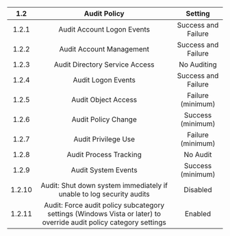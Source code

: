 
1.2 |Audit Policy|Setting
:-----:|:-----:|:-----:
1.2.1 |Audit Account Logon Events |Success and Failure
1.2.2 |Audit Account Management |Success and Failure
1.2.3 |Audit Directory Service Access |No Auditing
1.2.4 |Audit Logon Events |Success and Failure
1.2.5 |Audit Object Access |Failure (minimum)
1.2.6 |Audit Policy Change |Success (minimum)
1.2.7 |Audit Privilege Use |Failure (minimum)
1.2.8 |Audit Process Tracking |No Audit
1.2.9 |Audit System Events |Success (minimum)
1.2.10 |Audit: Shut down system immediately if unable to log security audits |Disabled
1.2.11 |Audit: Force audit policy subcategory settings (Windows Vista or later) to override audit policy category settings |Enabled
